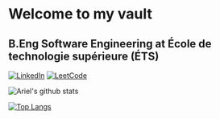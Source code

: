 # Welcome to my vault

## B.Eng Software Engineering at École de technologie supérieure (ÉTS)

[![LinkedIn](https://img.shields.io/badge/LinkedIn-informational?style=for-the-badge&logo=LinkedIn)](https://www.linkedin.com/in/arielsashcov)
[![LeetCode](https://img.shields.io/badge/LeetCode-orange?style=for-the-badge&logo=LeetCode&logoColor=white)](https://leetcode.com/fella7ena/)

![Ariel's github stats](https://github-readme-stats.vercel.app/api?username=arielsashcov&count_private=true&show_icons=true&hide=contribs,prs,issues)

[![Top Langs](https://github-readme-stats.vercel.app/api/top-langs/?username=arielsashcov&layout=compact&hide=jupyter%20notebook,html&langs_count=10)](https://github.com/anuraghazra/github-readme-stats)
